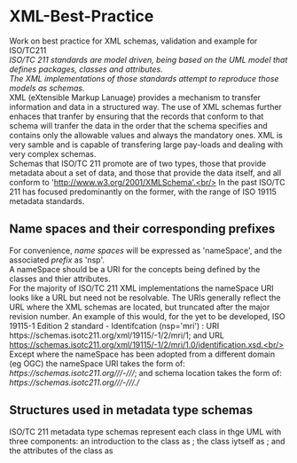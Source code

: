 # XML-Best-Practice
Work on best practice for XML schemas, validation and example for ISO/TC211<br/>
_ISO/TC 211 standards are model driven, being based on the UML model that defines packages, classes and attributes.<br/>
The XML implementations of those standards attempt to reproduce those models as schemas._<br/>
XML (eXtensible Markup Lanuage) provides a mechanism to transfer information and data in a structured way. The use of XML schemas further enhaces that tranfer by ensuring that the records that conform to that schema will tranfer the data in the order that the schema specifies and contains only the allowable values and always the mandatory ones. XML is very samble and is capable of transfering large pay-loads and dealing with very complex schemas.<br/>
Schemas that ISO/TC 211 promote are of two types, those that provide metadata about a set of data, and those that provide the data itself, and all conform to 'http://www.w3.org/2001/XMLSchema'.<br/>
In the past ISO/TC 211 has focused predominantly on the former, with the range of ISO 19115 metadata standards.
## Name spaces and their corresponding prefixes
For convenience, _name spaces_ will be expressed as 'nameSpace', and the associated _prefix_ as 'nsp'.<br/>
A nameSpace should be a URI for the concepts being defined by the classes and thier attributes.<br/>
For the majority of ISO/TC 211 XML implementations the nameSpace URI looks like a URL but need not be resolvable. The URIs generally reflect the URL where the XML schemas are located, but truncated after the major revision number. An example of this would, for the yet to be developed, ISO 19115-1 Edition 2 standard - Identifcation (nsp='mri') : URI https:\/\/schemas.isotc211.org\/xml\/19115\/-1\/2\/mri\/1; and URL https://schemas.isotc211.org/xml/19115/-1/2/mri/1.0/identification.xsd.<br/>
Except where the nameSpace has been adopted from a different domain (eg OGC) the nameSpace URI takes the form of:<br/>
_https:\/\/schemas.isotc211.org\/<format>\/<standardNumber>\/-<partNumber>\/<EditionNumber>\/<nsp>\/<majorRevionNumber>_; and
schema location takes the form of:<br/>
_https:\/\/schemas.isotc211.org\/<format>\/<standardNumber>\/-<partNumber>\/<EditionNumber>\/<nsp>\/<majorRevionNumber>.<minorRevisionNumber>\/<fileName>_
## Structures used in metadata type schemas
ISO/TC 211 metadata type schemas represent each class in thge UML with three components: an introduction to the class as <complexType name="ClassName_PropertyType">; the class iytself as <element name="ClassName" type="nsp:ClassName_Type">; and the attributes of the class as <complexType name="ClassName_Type">


